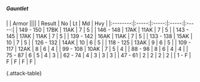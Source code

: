 ##### Gauntlet

|      |   Armor   ||||
|   Result   |   No   |   Lt   |   Md   |   Hvy   |
|:--------:|:-----:|:-----:|:-----:|:-----:|
| 149 - 150 | 17BK | 11AK | 7 | 5 |
| 146 - 148 | 17AK | 11AK | 7 | 5 |
| 143 - 145 | 17AK | 11AK | 7 | 5 |
| 139 - 142 | 16AK | 11AK | 7 | 5 |
| 133 - 138 | 15AK | 10 | 7 | 5 |
| 126 - 132 | 14AK | 10 | 6 | 5 |
| 118 - 125 | 13AK | 9 | 6 | 5 |
| 109 - 117 | 12AK | 8 | 6 | 4 |
| 99 - 108 | 10AK | 7 | 5 | 4 |
| 88 - 98 | 8 | 6 | 4 | 4 |
| 75 - 87 | 6 | 5 | 4 | 3 |
| 62 - 74 | 4 | 3 | 3 | 3 |
| 47 - 61 | 2 | 2 | 2 | 2 |
| 1 - F | F | F | F | F |

{.attack-table}
